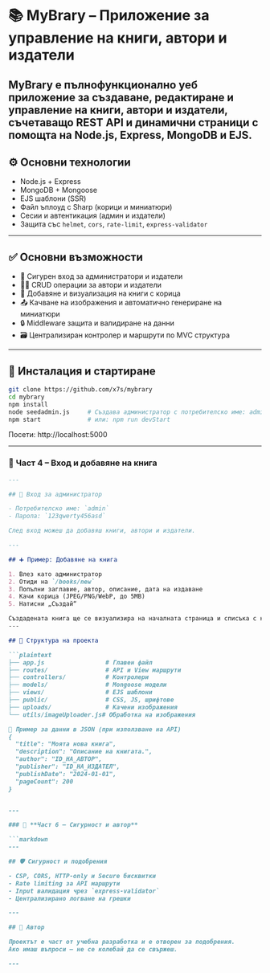 # 📚 MyBrary – Приложение за управление на книги, автори и издатели

MyBrary е пълнофункционално уеб приложение за създаване, редактиране и управление на **книги**, **автори** и **издатели**, съчетаващо REST API и динамични страници с помощта на **Node.js**, **Express**, **MongoDB** и **EJS**.
---

## ⚙️ Основни технологии

- Node.js + Express
- MongoDB + Mongoose
- EJS шаблони (SSR)
- Файл ъплоуд с Sharp (корици и миниатюри)
- Сесии и автентикация (админ и издатели)
- Защита със `helmet`, `cors`, `rate-limit`, `express-validator`

---

## ✅ Основни възможности

- 🔐 Сигурен вход за администратори и издатели
- 🧑‍💼 CRUD операции за автори и издатели
- 📕 Добавяне и визуализация на книги с корица
- 📤 Качване на изображения и автоматично генериране на миниатюри
- 🔒 Middleware защита и валидиране на данни
- 🗃 Централизиран контролер и маршрути по MVC структура
---

## 🚀 Инсталация и стартиране

```bash
git clone https://github.com/x7s/mybrary
cd mybrary
npm install
node seedadmin.js     # Създава администратор с потребителско име: admin
npm start             # или: npm run devStart
```
Посети: http://localhost:5000


---

### 🧩 **Част 4 – Вход и добавяне на книга**

```markdown
---

## 🔐 Вход за администратор

- Потребителско име: `admin`  
- Парола: `123qwerty456asd`

След вход можеш да добавяш книги, автори и издатели.

---

## ➕ Пример: Добавяне на книга

1. Влез като администратор
2. Отиди на `/books/new`
3. Попълни заглавие, автор, описание, дата на издаване
4. Качи корица (JPEG/PNG/WebP, до 5MB)
5. Натисни „Създай“

Създадената книга ще се визуализира на началната страница и списъка с книги.
---

## 🧠 Структура на проекта

```plaintext
├── app.js                 # Главен файл
├── routes/                # API и View маршрути
├── controllers/           # Контролери
├── models/                # Mongoose модели
├── views/                 # EJS шаблони
├── public/                # CSS, JS, шрифтове
├── uploads/               # Качени изображения
└── utils/imageUploader.js# Обработка на изображения

🧪 Пример за данни в JSON (при използване на API)
{
  "title": "Моята нова книга",
  "description": "Описание на книгата.",
  "author": "ID_НА_АВТОР",
  "publisher": "ID_НА_ИЗДАТЕЛ",
  "publishDate": "2024-01-01",
  "pageCount": 200
}


---

### 🧩 **Част 6 – Сигурност и автор**

```markdown
---

## 🛡️ Сигурност и подобрения

- CSP, CORS, HTTP-only и Secure бисквитки
- Rate limiting за API маршрути
- Input валидация чрез `express-validator`
- Централизирано логване на грешки

---

## 👤 Автор

Проектът е част от учебна разработка и е отворен за подобрения.  
Ако имаш въпроси – не се колебай да се свържеш.

---
